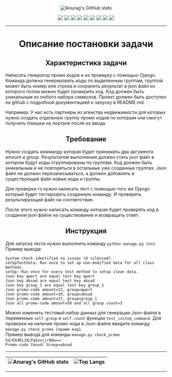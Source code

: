
<div align="center">

![Anurag's GitHub stats](https://github-readme-stats.vercel.app/api/pin?username=mastergandar&repo=Interview_test_work_2&theme=radical&show_owner=True)

</div>

<div align="center">

![](https://img.shields.io/github/languages/count/mastergandar/Interview_test_work_2?style=for-the-badge)
![](https://img.shields.io/github/languages/code-size/mastergandar/Interview_test_work_2?style=for-the-badge)
![](https://img.shields.io/github/downloads/mastergndar/Interview_test_work_2/total?style=for-the-badge)
![](https://img.shields.io/github/issues/mastergandar/Interview_test_work_2?style=for-the-badge)
![](https://img.shields.io/github/license/mastergandar/Interview_test_work_2?style=for-the-badge)
![](https://img.shields.io/github/followers/mastergandar?style=for-the-badge)
![](https://img.shields.io/github/stars/mastergandar/Interview_test_work_2?style=for-the-badge)
![](https://img.shields.io/github/commit-activity/m/mastergandar/Interview_test_work_2?style=for-the-badge)
![](https://img.shields.io/github/last-commit/mastergandar/Interview_test_work_2?style=for-the-badge)

</div>

____

<h1 align="center">Описание постановки задачи</h1>
<h2 align="center">Характеристика задачи</h2>

Написать генератор промо кодов и их проверку с помощью Django. Команда должна генерировать коды по выделенным группам, группой может быть номер или строка и сохранять результат в json файл из которого потом можно будет проверить код. Код должен быть уникальным из любого набора символов. Проект должен быть доступен на github с подробной документацией к запуску в README.md.

Например: У нас есть партнеры из агенства недвижимости для которых нужно создать отдельную группу промо кодов по которым они смогут получить плюшки на портале после их ввода.

<h2 align="center">Требование</h2>

Нужно создать комманду которая будет принимать два аргумента amount и group. Результатом выполнения должен стать json файл в котором будут коды сгруппированы по группам. Код должен быть уникальным и не повторяться в остальных уже созданных группах. Json файл не должен перезаписываться, а должен добовлять в существующий файл новые коды и группы.

Для проверки тз нужно написать тест с помощью того же Django который будет тестировать созданную команду. И проверять результирующий файл на соответствие.

После этого нужно написать команду которая будет проверять код в созданом json файле на существование и возвращать ответ.

<h2 align="center">Инструкция</h2>

Для запуска теста нужно выполнить команду ```python manage.py test```.  
Пример вывода:  
```Creating test database for alias 'default'...
System check identified no issues (0 silenced).
setUpTestData: Run once to set up non-modified data for all class methods.
setUp: Run once for every test method to setup clean data.
Json key qwert are equal test key qwert
Json key absad are equal test key absad
Json key group_1 are equal test key group_1
Json promo-code amount=12, group=qwert
Json promo-code amount=19, group=absad
Json promo-code amount=27, group=group_1
Json all promo-code amount=58 and all group count=3
```
Можно изменить тестовый набор данных для генерации Json-файла в переменных ```self.group``` и ```self.count``` функции ```test_custom_command```.
Для проверки на наличие промо-кода в Json-файле введите команду ```manage.py check_promo [промо-код]```.  
Пример вывода для команды ```manage.py check_promo 5d/OXdR1JXLPqIescjrQ6w==```:  
```Promo-code found! Group=absad```

____
| ![Anurag's GitHub stats](https://github-readme-stats.vercel.app/api?username=mastergandar&show_icons=true&theme=radical) | ![Top Langs](https://github-readme-stats.vercel.app/api/top-langs/?username=mastergandar&layout=compact&exclude_repo=Diplom_Py) |
|:----:|:----:|
____

